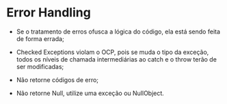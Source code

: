 # Error Handling

- Se o tratamento de erros ofusca a lógica do código, ela está sendo feita de forma errada;

- Checked Exceptions violam o OCP, pois se muda o tipo da exceção, todos os níveis de chamada intermediárias ao catch e o throw terão de ser modificadas;

- Não retorne códigos de erro;
- Não retorne Null, utilize uma exceção ou NullObject.